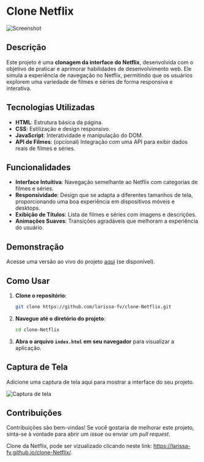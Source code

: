 
# Clone Netflix

![Screenshot](screenshot.png) <!-- Adicione uma captura de tela da sua aplicação aqui -->

## Descrição

Este projeto é uma **clonagem da interface do Netflix**, desenvolvida com o objetivo de praticar e aprimorar habilidades de desenvolvimento web. Ele simula a experiência de navegação no Netflix, permitindo que os usuários explorem uma variedade de filmes e séries de forma responsiva e interativa.

## Tecnologias Utilizadas

- **HTML**: Estrutura básica da página.
- **CSS**: Estilização e design responsivo.
- **JavaScript**: Interatividade e manipulação do DOM.
- **API de Filmes**: (opcional) Integração com uma API para exibir dados reais de filmes e séries.

## Funcionalidades

- **Interface Intuitiva**: Navegação semelhante ao Netflix com categorias de filmes e séries.
- **Responsividade**: Design que se adapta a diferentes tamanhos de tela, proporcionando uma boa experiência em dispositivos móveis e desktops.
- **Exibição de Títulos**: Lista de filmes e séries com imagens e descrições.
- **Animações Suaves**: Transições agradáveis que melhoram a experiência do usuário.

## Demonstração

Acesse uma versão ao vivo do projeto [aqui](link_da_demo) (se disponível).

## Como Usar

1. **Clone o repositório**:

   ```bash
   git clone https://github.com/larissa-fv/clone-Netflix.git
   ```

2. **Navegue até o diretório do projeto**:

   ```bash
   cd clone-Netflix
   ```

3. **Abra o arquivo `index.html` em seu navegador** para visualizar a aplicação.

## Captura de Tela

Adicione uma captura de tela aqui para mostrar a interface do seu projeto.

![Captura de tela](screenshot.png) <!-- Substitua pelo caminho da sua imagem -->

## Contribuições

Contribuições são bem-vindas! Se você gostaria de melhorar este projeto, sinta-se à vontade para abrir um _issue_ ou enviar um _pull request_.

Clone da Netflix, pode ser vizualizado clicando neste link: 
https://larissa-fv.github.io/clone-Netflix/. 
